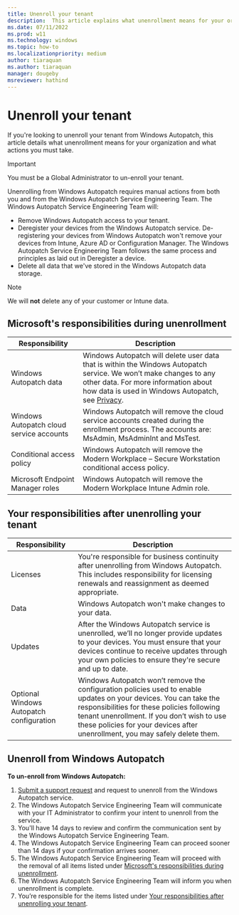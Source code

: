 ```yaml
---
title: Unenroll your tenant
description:  This article explains what unenrollment means for your organization and what actions you must take. 
ms.date: 07/11/2022
ms.prod: w11
ms.technology: windows
ms.topic: how-to
ms.localizationpriority: medium
author: tiaraquan
ms.author: tiaraquan
manager: dougeby
msreviewer: hathind
---
```


# Unenroll your tenant

If you're looking to unenroll your tenant from Windows Autopatch, this article details what unenrollment means for your organization and what actions you must take.

> [!IMPORTANT]
> You must be a Global Administrator to un-enroll your tenant.

Unenrolling from Windows Autopatch requires manual actions from both you and from the Windows Autopatch Service Engineering Team. The Windows Autopatch Service Engineering Team will:  

- Remove Windows Autopatch access to your tenant.
- Deregister your devices from the Windows Autopatch service. De-registering your devices from Windows Autopatch won't remove your devices from Intune, Azure AD or Configuration Manager. The Windows Autopatch Service Engineering Team follows the same process and principles as laid out in Deregister a device.
- Delete all data that we've stored in the Windows Autopatch data storage.

> [!NOTE]
> We will **not** delete any of your customer or Intune data.

## Microsoft's responsibilities during unenrollment

| Responsibility | Description |
| ----- | ----- |
| Windows Autopatch data | Windows Autopatch will delete user data that is within the Windows Autopatch service. We won’t make changes to any other data. For more information about how data is used in Windows Autopatch, see [Privacy](../references/windows-autopatch-privacy.md). |
| Windows Autopatch cloud service accounts | Windows Autopatch will remove the cloud service accounts created during the enrollment process. The accounts are: MsAdmin, MsAdminInt and MsTest. |
| Conditional access policy | Windows Autopatch will remove the Modern Workplace – Secure Workstation conditional access policy. |
| Microsoft Endpoint Manager roles | Windows Autopatch will remove the Modern Workplace Intune Admin role. |

## Your responsibilities after unenrolling your tenant

| Responsibility | Description |
| ----- | ----- |
| Licenses | You're responsible for business continuity after unenrolling from Windows Autopatch. This includes responsibility for licensing renewals and reassignment as deemed appropriate. |
| Data | Windows Autopatch won't make changes to your data. |
| Updates | After the Windows Autopatch service is unenrolled, we’ll no longer provide updates to your devices.  You must ensure that your devices continue to receive updates through your own policies to ensure they're secure and up to date. |
| Optional Windows Autopatch configuration | Windows Autopatch won’t remove the configuration policies used to enable updates on your devices.  You can take the responsibilities for these policies following tenant unenrollment.  If you don’t wish to use these policies for your devices after unenrollment, you may safely delete them. |

## Unenroll from Windows Autopatch

**To un-enroll from Windows Autopatch:**

1. [Submit a support request](windows-autopatch-support-request.md) and request to unenroll from the Windows Autopatch service.
1. The Windows Autopatch Service Engineering Team will communicate with your IT Administrator to confirm your intent to unenroll from the service.  
1. You'll have 14 days to review and confirm the communication sent by the Windows Autopatch Service Engineering Team.
1. The Windows Autopatch Service Engineering Team can proceed sooner than 14 days if your confirmation arrives sooner.
1. The Windows Autopatch Service Engineering Team will proceed with the removal of all items listed under [Microsoft's responsibilities during unenrollment](#microsofts-responsibilities-during-unenrollment).
1. The Windows Autopatch Service Engineering Team will inform you when unenrollment is complete.
1. You’re responsible for the items listed under [Your responsibilities after unenrolling your tenant](#your-responsibilities-after-unenrolling-your-tenant).
